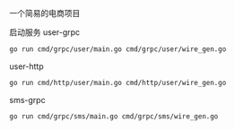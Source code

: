 一个简易的电商项目

启动服务
user-grpc
```bash
go run cmd/grpc/user/main.go cmd/grpc/user/wire_gen.go
```
user-http
```bash
go run cmd/http/user/main.go cmd/http/user/wire_gen.go
```
sms-grpc
```bash
go run cmd/grpc/sms/main.go cmd/grpc/sms/wire_gen.go 
```